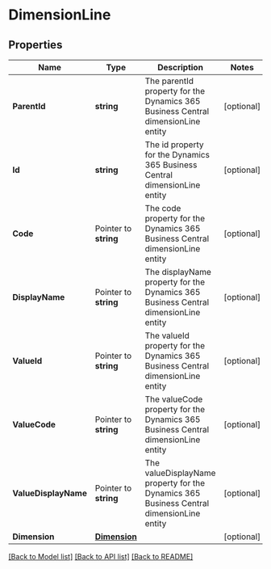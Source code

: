 # DimensionLine

## Properties

Name | Type | Description | Notes
------------ | ------------- | ------------- | -------------
**ParentId** | **string** | The parentId property for the Dynamics 365 Business Central dimensionLine entity | [optional] 
**Id** | **string** | The id property for the Dynamics 365 Business Central dimensionLine entity | [optional] 
**Code** | Pointer to **string** | The code property for the Dynamics 365 Business Central dimensionLine entity | [optional] 
**DisplayName** | Pointer to **string** | The displayName property for the Dynamics 365 Business Central dimensionLine entity | [optional] 
**ValueId** | Pointer to **string** | The valueId property for the Dynamics 365 Business Central dimensionLine entity | [optional] 
**ValueCode** | Pointer to **string** | The valueCode property for the Dynamics 365 Business Central dimensionLine entity | [optional] 
**ValueDisplayName** | Pointer to **string** | The valueDisplayName property for the Dynamics 365 Business Central dimensionLine entity | [optional] 
**Dimension** | [**Dimension**](dimension.md) |  | [optional] 

[[Back to Model list]](../README.md#documentation-for-models) [[Back to API list]](../README.md#documentation-for-api-endpoints) [[Back to README]](../README.md)


